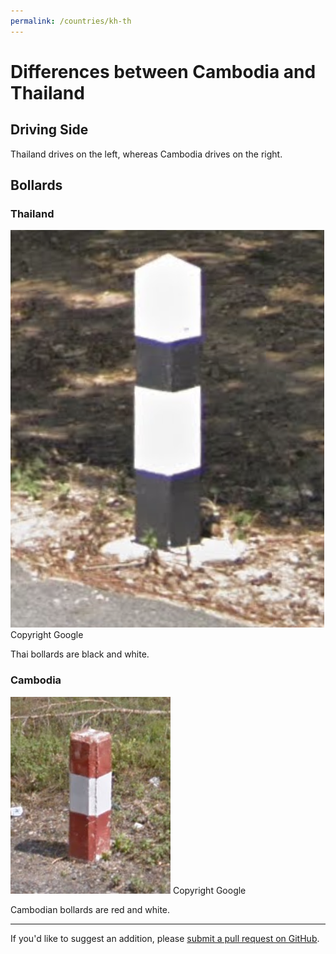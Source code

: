 ```yaml
---
permalink: /countries/kh-th
---
```


# Differences between Cambodia and Thailand

## Driving Side

Thailand drives on the left, whereas Cambodia drives on the right.

## Bollards

### Thailand

![](th-bollard.png)
Copyright Google

Thai bollards are black and white.

### Cambodia

![](kh-bollard.png)
Copyright Google

Cambodian bollards are red and white.

---

If you'd like to suggest an addition, please [submit a pull request on GitHub](https://github.com/ntzm/geo-stats/edit/master/docs/countries/kh-th/kh-th.md).
